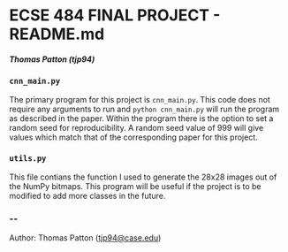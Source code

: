 # ECSE 484 FINAL PROJECT - README.md
##### Thomas Patton (tjp94)

### ``cnn_main.py``
The primary program for this project is ``cnn_main.py``. This code does not require any arguments to run and ``python cnn_main.py`` will run the program as described in the paper. Within the program there is the option to set a random seed for reproducibility. A random seed value of 999 will give values which match that of the corresponding paper for this project.

### ``utils.py``
This file contians the function I used to generate the 28x28 images out of the NumPy bitmaps. This program will be useful if the project is to be modified to add more classes in the future.

### --
Author: Thomas Patton (<tjp94@case.edu>)
